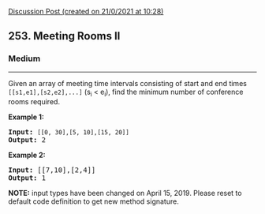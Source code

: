 [Discussion Post (created on 21/0/2021 at 10:28)](https://leetcode.com/problems/meeting-rooms-ii/submissions/)  
<h2>253. Meeting Rooms II</h2><h3>Medium</h3><hr><div><p>Given an array of meeting time intervals consisting of start and end times <code>[[s1,e1],[s2,e2],...]</code> (s<sub>i</sub> &lt; e<sub>i</sub>), find the minimum number of conference rooms required.</p>

<p><strong>Example 1:</strong></p>

<pre><strong>Input:</strong> <code>[[0, 30],[5, 10],[15, 20]]</code>
<strong>Output:</strong> 2</pre>

<p><b>Example 2:</b></p>

<pre><b>Input:</b> [[7,10],[2,4]]
<b>Output:</b> 1</pre>

<p><strong>NOTE:</strong>&nbsp;input types have been changed on April 15, 2019. Please reset to default code definition to get new method signature.</p>
</div>